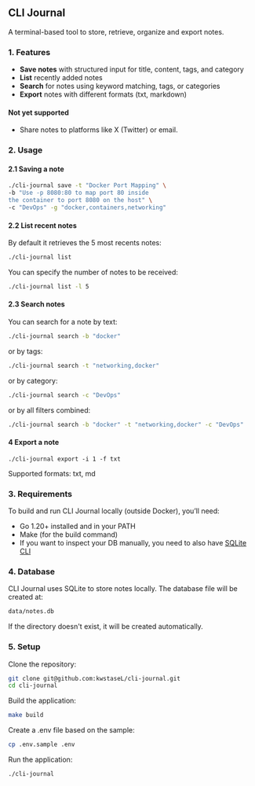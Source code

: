 ## CLI Journal

A terminal-based tool to store, retrieve, organize and export notes.

### 1. Features

- **Save notes** with structured input for title, content, tags, and category
- **List** recently added notes
- **Search** for notes using keyword matching, tags, or categories
- **Export** notes with different formats (txt, markdown)

#### Not yet supported

- Share notes to platforms like X (Twitter) or email.

### 2. Usage

#### 2.1 Saving a note

```bash
./cli-journal save -t "Docker Port Mapping" \
-b "Use -p 8080:80 to map port 80 inside
the container to port 8080 on the host" \
-c "DevOps" -g "docker,containers,networking"
```

#### 2.2 List recent notes

By default it retrieves the 5 most recents notes:

```bash
./cli-journal list
```

You can specify the number of notes to be received:

```bash
./cli-journal list -l 5
```

#### 2.3 Search notes

You can search for a note by text:

```bash
./cli-journal search -b "docker"
```

or by tags:

```bash
./cli-journal search -t "networking,docker"
```

or by category:

```bash
./cli-journal search -c "DevOps"
```

or by all filters combined:

```bash
./cli-journal search -b "docker" -t "networking,docker" -c "DevOps"
```

#### 4 Export a note

```
./cli-journal export -i 1 -f txt
```

Supported formats: txt, md

### 3. Requirements

To build and run CLI Journal locally (outside Docker), you’ll need:
* Go 1.20+ installed and in your PATH
* Make (for the build command)
* If you want to inspect your DB manually, you need to also have [SQLite CLI](https://www.sqlite.org/cli.html)

### 4. Database
CLI Journal uses SQLite to store notes locally. The database file will be created at:
```bash
data/notes.db
```
If the directory doesn't exist, it will be created automatically.

### 5. Setup

Clone the repository:

```bash
git clone git@github.com:kwstaseL/cli-journal.git
cd cli-journal
```

Build the application:

```bash
make build
```

Create a .env file based on the sample:

```bash
cp .env.sample .env
```

Run the application:

```bash
./cli-journal
```
